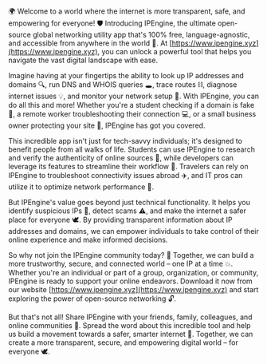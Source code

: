 🌍 Welcome to a world where the internet is more transparent, safe, and empowering for everyone! 🛡️ Introducing IPEngine, the ultimate open-source global networking utility app that's 100% free, language-agnostic, and accessible from anywhere in the world 📡. At [https://www.ipengine.xyz](https://www.ipengine.xyz), you can unlock a powerful tool that helps you navigate the vast digital landscape with ease.

Imagine having at your fingertips the ability to look up IP addresses and domains 🔍, run DNS and WHOIS queries 🕳️, trace routes ⛓️, diagnose internet issues 💡, and monitor your network setup 🔧. With IPEngine, you can do all this and more! Whether you're a student checking if a domain is fake 👀, a remote worker troubleshooting their connection 💻, or a small business owner protecting your site 🏢, IPEngine has got you covered.

This incredible app isn't just for tech-savvy individuals; it's designed to benefit people from all walks of life. Students can use IPEngine to research and verify the authenticity of online sources 🔬, while developers can leverage its features to streamline their workflow 🚀. Travelers can rely on IPEngine to troubleshoot connectivity issues abroad ✈️, and IT pros can utilize it to optimize network performance 💪.

But IPEngine's value goes beyond just technical functionality. It helps you identify suspicious IPs 👮, detect scams ⚠️, and make the internet a safer place for everyone 🕊️. By providing transparent information about IP addresses and domains, we can empower individuals to take control of their online experience and make informed decisions.

So why not join the IPEngine community today? 🎉 Together, we can build a more trustworthy, secure, and connected world – one IP at a time 💥. Whether you're an individual or part of a group, organization, or community, IPEngine is ready to support your online endeavors. Download it now from our website [https://www.ipengine.xyz](https://www.ipengine.xyz) and start exploring the power of open-source networking 🔓.

But that's not all! Share IPEngine with your friends, family, colleagues, and online communities 🤩. Spread the word about this incredible tool and help us build a movement towards a safer, smarter internet 🌟. Together, we can create a more transparent, secure, and empowering digital world – for everyone 🕊️.